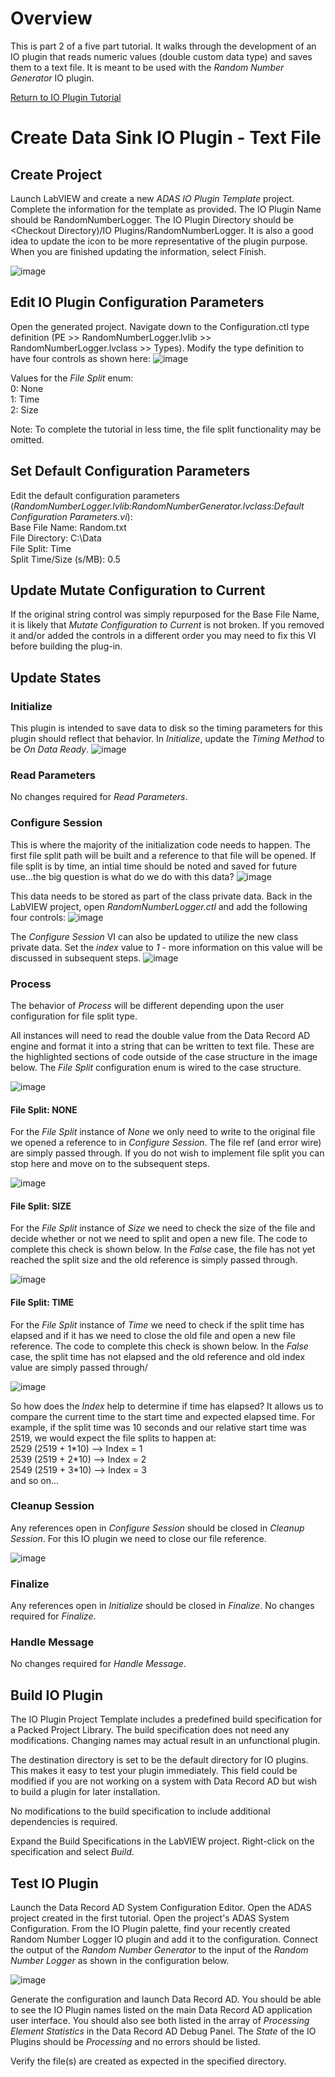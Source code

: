 # Overview
This is part 2 of a five part tutorial.  It walks through the development of an IO plugin that reads numeric values (double custom data type) and saves them to a text file.  It is meant to be used with the _Random Number Generator_ IO plugin.

[Return to IO Plugin Tutorial](./IO%20Plugin%20Tutorial.md#io-plugin-tutorial)

# Create Data Sink IO Plugin - Text File
## Create Project
Launch LabVIEW and create a new _ADAS IO Plugin Template_ project. Complete the information for the template as provided. The IO Plugin Name should be RandomNumberLogger. The IO Plugin Directory should be <Checkout Directory)/IO Plugins/RandomNumberLogger. It is also a good idea to update the icon to be more representative of the plugin purpose. When you are finished updating the information, select Finish.  

![image](https://user-images.githubusercontent.com/15633959/176764681-25bb4e67-04ba-41d3-889c-61b45672a219.png)

## Edit IO Plugin Configuration Parameters
Open the generated project. Navigate down to the Configuration.ctl type definition (PE >> RandomNumberLogger.lvlib >> RandomNumberLogger.lvclass >> Types). Modify the type definition to have four controls as shown here:
![image](https://user-images.githubusercontent.com/15633959/176767166-3fe47acb-a6e0-44ff-8234-322173eeb1a2.png)

Values for the _File Split_ enum:<br>
0: None <br>
1: Time <br>
2: Size <br>

Note: To complete the tutorial in less time, the file split functionality may be omitted.

## Set Default Configuration Parameters 
Edit the default configuration parameters (_RandomNumberLogger.lvlib:RandomNumberGenerator.lvclass:Default Configuration Parameters.vi_):<br>
Base File Name: Random.txt<br>
File Directory: C:\Data<br>
File Split: Time<br>
Split Time/Size (s/MB): 0.5<br>

## Update Mutate Configuration to Current
If the original string control was simply repurposed for the Base File Name, it is likely that _Mutate Configuration to Current_ is not broken.  If you removed it and/or added the controls in a different order you may need to fix this VI before building the plug-in.

## Update States
### Initialize
This plugin is intended to save data to disk so the timing parameters for this plugin should reflect that behavior.  In _Initialize_, update the _Timing Method_ to be _On Data Ready_.
![image](https://user-images.githubusercontent.com/15633959/176770255-df26e59b-3a8c-4ff2-bae7-74258916fd58.png)

### Read Parameters
No changes required for _Read Parameters_.

### Configure Session
This is where the majority of the initialization code needs to happen.  The first file split path will be built and a reference to that file will be opened. If file split is by time, an intial time should be noted and saved for future use...the big question is what do we do with this data?
![image](https://user-images.githubusercontent.com/15633959/176774506-aa54eae1-2482-48a9-9141-ea242621f1ab.png)

This data needs to be stored as part of the class private data.  Back in the LabVIEW project, open _RandomNumberLogger.ctl_ and add the following four controls:
![image](https://user-images.githubusercontent.com/15633959/177364881-64361dab-56ab-4d51-9733-1fd8433356b8.png)

The _Configure Session_ VI can also be updated to utilize the new class private data.  Set the _index_ value to _1_ - more information on this value will be discussed in subsequent steps.
![image](https://user-images.githubusercontent.com/15633959/177365233-9d16574e-2d89-4e3d-8b2d-e93490abf1fd.png)

### Process
The behavior of _Process_ will be different depending upon the user configuration for file split type.  

All instances will need to read the double value from the Data Record AD engine and format it into a string that can be written to text file.  These are the highlighted sections of code outside of the case structure in the image below.  The _File Split_ configuration enum is wired to the case structure.  

![image](https://user-images.githubusercontent.com/15633959/177379469-72d80f3d-95c5-4cfe-93b2-d366e203fae4.png)

#### File Split: NONE
For the _File Split_ instance of _None_ we only need to write to the original file we opened a reference to in _Configure Session_.  The file ref (and error wire) are simply passed through.  If you do not wish to implement file split you can stop here and move on to the subsequent steps.

![image](https://user-images.githubusercontent.com/15633959/177379590-e6501c49-3917-4dc3-8bdf-d9e82d029748.png)

#### File Split: SIZE
For the _File Split_ instance of _Size_ we need to check the size of the file and decide whether or not we need to split and open a new file.  The code to complete this check is shown below.  In the _False_ case, the file has not yet reached the split size and the old reference is simply passed through.

![image](https://user-images.githubusercontent.com/15633959/177379719-ca6bce17-8ea5-40f3-810b-1faa45a6534a.png)

#### File Split: TIME
For the _File Split_ instance of _Time_ we need to check if the split time has elapsed and if it has we need to close the old file and open a new file reference.  The code to complete this check is shown below.  In the _False_ case, the split time has not elapsed and the old reference and old index value are simply passed through/

![image](https://user-images.githubusercontent.com/15633959/177380935-0d8083fb-f052-4238-acb7-3a9a916e051a.png)

So how does the _Index_ help to determine if time has elapsed? It allows us to compare the current time to the start time and expected elapsed time.  For example, if the split time was 10 seconds and our relative start time was 2519, we would expect the file splits to happen at: 
<br>2529 (2519 + 1\*10) --> Index = 1
<br>2539 (2519 + 2\*10) --> Index = 2
<br>2549 (2519 + 3\*10) --> Index = 3
<br> and so on...

### Cleanup Session
Any references open in _Configure Session_ should be closed in _Cleanup Session_.  For this IO plugin we need to close our file reference.

![image](https://user-images.githubusercontent.com/15633959/177385885-ee2fd231-0673-4634-98e6-09804b612c37.png)

### Finalize
Any references open in _Initialize_ should be closed in _Finalize_.  No changes required for _Finalize_.

### Handle Message
No changes required for _Handle Message_.

## Build IO Plugin
The IO Plugin Project Template includes a predefined build specification for a Packed Project Library. The build specification does not need any modifications. Changing names may actual result in an unfunctional plugin.

The destination directory is set to be the default directory for IO plugins. This makes it easy to test your plugin immediately. This field could be modified if you are not working on a system with Data Record AD but wish to build a plugin for later installation.

No modifications to the build specification to include additional dependencies is required. 

Expand the Build Specifications in the LabVIEW project.  Right-click on the specification and select _Build_.

## Test IO Plugin  
Launch the Data Record AD System Configuration Editor. Open the ADAS project created in the first tutorial. Open the project's ADAS System Configuration. From the IO Plugin palette, find your recently created Random Number Logger IO plugin and add it to the configuration.  Connect the output of the _Random Number Generator_ to the input of the _Random Number Logger_ as shown in the configuration below.

![image](https://user-images.githubusercontent.com/15633959/177414175-1ec65571-c687-43e2-b84f-c1419aeaebc9.png)

Generate the configuration and launch Data Record AD.  You should be able to see the IO Plugin names listed on the main Data Record AD application user interface. You should also see both listed in the array of _Processing Element Statistics_ in the Data Record AD Debug Panel. The _State_ of the IO Plugins should be _Processing_ and no errors should be listed.

Verify the file(s) are created as expected in the specified directory.
